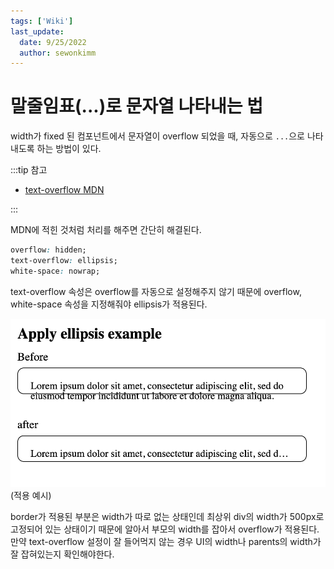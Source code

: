 ```yaml
---
tags: ['Wiki']
last_update:
  date: 9/25/2022
  author: sewonkimm
---
```


# 말줄임표(...)로 문자열 나타내는 법

width가 fixed 된 컴포넌트에서 문자열이 overflow 되었을 때, 자동으로 `...`으로 나타내도록 하는 방법이 있다.

:::tip 참고

- [text-overflow MDN](https://developer.mozilla.org/en-US/docs/Web/CSS/text-overflow)

:::
 
MDN에 적힌 것처럼 처리를 해주면 간단히 해결된다. 

```css
overflow: hidden;
text-overflow: ellipsis;
white-space: nowrap;
```

text-overflow 속성은 overflow를 자동으로 설정해주지 않기 때문에 overflow, white-space 속성을 지정해줘야 ellipsis가 적용된다.

![example](./example.png)
(적용 예시)

border가 적용된 부분은 width가 따로 없는 상태인데 최상위 div의 width가 500px로 고정되어 있는 상태이기 때문에 알아서 부모의 width를 잡아서 overflow가 적용된다. 만약 text-overflow 설정이 잘 들어먹지 않는 경우 UI의 width나 parents의 width가 잘 잡혀있는지 확인해야한다.

